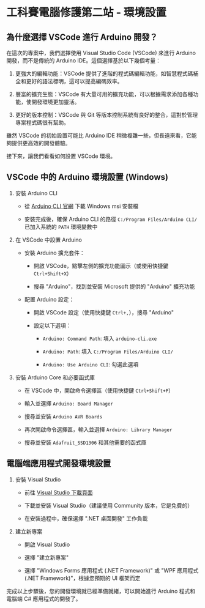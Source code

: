 # 工科賽電腦修護第二站 - 環境設置

## 為什麼選擇 VSCode 進行 Arduino 開發？

在這次的專案中，我們選擇使用 Visual Studio Code (VSCode) 來進行 Arduino 開發，而不是傳統的 Arduino IDE。這個選擇基於以下幾個考量：

1. 更強大的編輯功能：VSCode 提供了進階的程式碼編輯功能，如智慧程式碼補全和更好的語法標明，這可以提高編碼效率。

2. 豐富的擴充生態：VSCode 有大量可用的擴充功能，可以根據需求添加各種功能，使開發環境更加靈活。

3. 更好的版本控制：VSCode 與 Git 等版本控制系統有良好的整合，這對於管理專案程式碼很有幫助。

雖然 VSCode 的初始設置可能比 Arduino IDE 稍微複雜一些，但長遠來看，它能夠提供更高效的開發體驗。

接下來，讓我們看看如何設置 VSCode 環境。

## VSCode 中的 Arduino 環境設置 (Windows)

1. 安裝 Arduino CLI

    - 從 [Arduino CLI 官網](https://arduino.github.io/arduino-cli/) 下載 Windows msi 安裝檔

    - 安裝完成後，確保 Arduino CLI 的路徑 `C:/Program Files/Arduino CLI/` 已加入系統的 `PATH` 環境變數中

2. 在 VSCode 中設置 Arduino

    - 安裝 Arduino 擴充套件：

        - 開啟 VSCode，點擊左側的擴充功能圖示（或使用快捷鍵 `Ctrl+Shift+X`）

        - 搜尋 "Arduino"，找到並安裝 Microsoft 提供的 "Arduino" 擴充功能

    - 配置 Arduino 設定：

        - 開啟 VSCode 設定（使用快捷鍵 `Ctrl+,`），搜尋 "Arduino"

        - 設定以下選項：

            - `Arduino: Command Path`: 填入 `arduino-cli.exe`

            - `Arduino: Path`: 填入 `C:/Program Files/Arduino CLI/`

            - `Arduino: Use Arduino CLI`: 勾選此選項

3. 安裝 Arduino Core 和必要函式庫

    - 在 VSCode 中，開啟命令選擇區（使用快捷鍵 `Ctrl+Shift+P`）

    - 輸入並選擇 `Arduino: Board Manager`

    - 搜尋並安裝 `Arduino AVR Boards`

    - 再次開啟命令選擇區，輸入並選擇 `Arduino: Library Manager`

    - 搜尋並安裝 `Adafruit_SSD1306` 和其他需要的函式庫

## 電腦端應用程式開發環境設置

1. 安裝 Visual Studio

    - 前往 [Visual Studio 下載頁面](https://visualstudio.microsoft.com/downloads/)

    - 下載並安裝 Visual Studio（建議使用 Community 版本，它是免費的）

    - 在安裝過程中，確保選擇 ".NET 桌面開發" 工作負載

2. 建立新專案

    - 開啟 Visual Studio

    - 選擇 "建立新專案"

    - 選擇 "Windows Forms 應用程式 (.NET Framework)" 或 "WPF 應用程式 (.NET Framework)"，根據您預期的 UI 框架而定

完成以上步驟後，您的開發環境就已經準備就緒，可以開始進行 Arduino 程式和電腦端 C# 應用程式的開發了。

